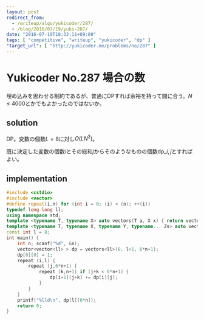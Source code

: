 ```yaml
---
layout: post
redirect_from:
  - /writeup/algo/yukicoder/287/
  - /blog/2016/07/19/yuki-287/
date: "2016-07-19T18:33:11+09:00"
tags: [ "competitive", "writeup", "yukicoder", "dp" ]
"target_url": [ "http://yukicoder.me/problems/no/287" ]
---
```


# Yukicoder No.287 場合の数

埋め込みを思わせる制約であるが、普通にDPすれば余裕を持って間に合う。$N \le 4000$とかでもよかったのではないか。

## solution

DP。変数の個数$L = 8$に対し$O(LN^2)$。

既に決定した変数の個数$i$とその総和$j$からそのようなものの個数$\mathrm{dp}\_{i,j}$とすればよい。

## implementation

``` c++
#include <cstdio>
#include <vector>
#define repeat(i,n) for (int i = 0; (i) < (n); ++(i))
typedef long long ll;
using namespace std;
template <typename T, typename X> auto vectors(T a, X x) { return vector<T>(x, a); }
template <typename T, typename X, typename Y, typename... Zs> auto vectors(T a, X x, Y y, Zs... zs) { auto cont = vectors(a, y, zs...); return vector<decltype(cont)>(x, cont); }
const int l = 8;
int main() {
    int n; scanf("%d", &n);
    vector<vector<ll> > dp = vectors<ll>(0, l+1, 6*n+1);
    dp[0][0] = 1;
    repeat (i,l) {
        repeat (j,6*n+1) {
            repeat (k,n+1) if (j+k < 6*n+1) {
                dp[i+1][j+k] += dp[i][j];
            }
        }
    }
    printf("%lld\n", dp[l][6*n]);
    return 0;
}
```
